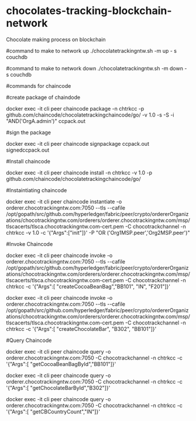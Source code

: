 # chocolates-tracking-blockchain-network
Chocolate making process on blockchain

#command to make to network up
./chocolatetrackingntw.sh -m up - s couchdb

#command to make to network down
./chocolatetrackingntw.sh -m down - s couchdb

#commands for chaincode

#create package of chaindode

docker exec -it cli peer chaincode package -n chtrkcc  -p github.com/chaincode/chocolatetrackingchaincode/go/  -v 1.0 -s -S -i "AND('OrgA.admin')" ccpack.out

#sign the package

docker exec -it cli peer chaincode signpackage ccpack.out signedccpack.out

#Install chaincode

docker exec -it cli peer chaincode install -n chtrkcc  -v 1.0 -p github.com/chaincode/chocolatetrackingchaincode/go/

#Instaintiating chaincode

docker exec -it cli peer chaincode instantiate -o orderer.chocotrackingntw.com:7050 --tls --cafile /opt/gopath/src/github.com/hyperledger/fabric/peer/crypto/ordererOrganizations/chocotrackingntw.com/orderers/orderer.chocotrackingntw.com/msp/tlscacerts/tlsca.chocotrackingntw.com-cert.pem -C chocotrackchannel -n chtrkcc   -v 1.0 -c '{"Args":["init"]}' -P "OR ('Org1MSP.peer','Org2MSP.peer')"

#Invoke Chaincode

docker exec -it cli peer chaincode invoke -o orderer.chocotrackingntw.com:7050 --tls --cafile /opt/gopath/src/github.com/hyperledger/fabric/peer/crypto/ordererOrganizations/chocotrackingntw.com/orderers/orderer.chocotrackingntw.com/msp/tlscacerts/tlsca.chocotrackingntw.com-cert.pem -C chocotrackchannel -n chtrkcc -c '{"Args":[ "createCocoaBeanBag","BB101", "IN", "F201"]}'


docker exec -it cli peer chaincode invoke -o orderer.chocotrackingntw.com:7050 --tls --cafile /opt/gopath/src/github.com/hyperledger/fabric/peer/crypto/ordererOrganizations/chocotrackingntw.com/orderers/orderer.chocotrackingntw.com/msp/tlscacerts/tlsca.chocotrackingntw.com-cert.pem -C chocotrackchannel -n chtrkcc -c '{"Args":[ "createChocolateBar", "B302", "BB101"]}'


#Query Chaincode

docker exec -it cli peer chaincode query -o orderer.chocotrackingntw.com:7050  -C chocotrackchannel -n chtrkcc -c '{"Args":[ "getCocoaBeanBagById","BB101"]}'

docker exec -it cli peer chaincode query -o orderer.chocotrackingntw.com:7050  -C chocotrackchannel -n chtrkcc -c '{"Args":[ "getChocolateBarById","B302"]}'

docker exec -it cli peer chaincode query -o orderer.chocotrackingntw.com:7050  -C chocotrackchannel -n chtrkcc -c '{"Args":[ "getCBCountryCount","IN"]}'


